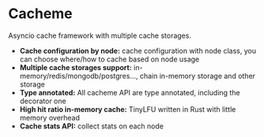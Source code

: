 # Cacheme

Asyncio cache framework with multiple cache storages.

- **Cache configuration by node:** cache configuration with node class, you can choose where/how to cache based on node usage
- **Multiple cache storages support:** in-memory/redis/mongodb/postgres..., chain in-memory storage and other storage
- **Type annotated:** All cacheme API are type annotated, including the decorator one
- **High hit ratio in-memory cache:** TinyLFU written in Rust with little memory overhead
- **Cache stats API:** collect stats on each node
